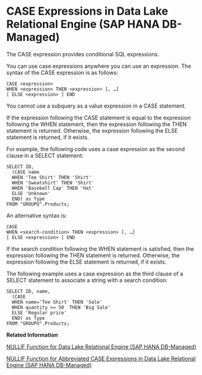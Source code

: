<!-- loio578969b704bd405591a2c71706494c26 -->

# CASE Expressions in Data Lake Relational Engine \(SAP HANA DB-Managed\)

The CASE expression provides conditional SQL expressions.



You can use case expressions anywhere you can use an expression. The syntax of the CASE expression is as follows:

```
CASE <expression>
WHEN <expression> THEN <expression> [, …]
[ ELSE <expression> ] END
```

You cannot use a subquery as a value expression in a CASE statement.

If the expression following the CASE statement is equal to the expression following the WHEN statement, then the expression following the THEN statement is returned. Otherwise, the expression following the ELSE statement is returned, if it exists.

For example, the following code uses a case expression as the second clause in a SELECT statement:

```
SELECT ID,
  (CASE name
  WHEN 'Tee Shirt' THEN 'Shirt'
  WHEN 'Sweatshirt' THEN 'Shirt'
  WHEN 'Baseball Cap' THEN 'Hat'
  ELSE 'Unknown'
  END) as Type
FROM "GROUPO".Products;
```

An alternative syntax is:

```
CASE
WHEN <search-condition> THEN <expression> [, …]
[ ELSE <expression> ] END
```

If the search condition following the WHEN statement is satisfied, then the expression following the THEN statement is returned. Otherwise, the expression following the ELSE statement is returned, if it exists.

The following example uses a case expression as the third clause of a SELECT statement to associate a string with a search condition:

```
SELECT ID, name,
  (CASE 
  WHEN name='Tee Shirt' THEN 'Sale'
  WHEN quantity >= 50  THEN 'Big Sale'
  ELSE 'Regular price'
  END) as Type
FROM "GROUPO".Products;
```

**Related Information**  


[NULLIF Function for Data Lake Relational Engine \(SAP HANA DB-Managed\)](../050-system-sql-functions/nullif-function-for-data-lake-relational-engine-sap-hana-db-managed-601a225.md "Provides an abbreviated CASE expression by comparing expressions.")

[NULLIF Function for Abbreviated CASE Expressions in Data Lake Relational Engine \(SAP HANA DB-Managed\)](nullif-function-for-abbreviated-case-expressions-in-data-lake-relational-engine-sap-han-317f04d.md "The NULLIF function provides a way to write some CASE statements in short form.")

